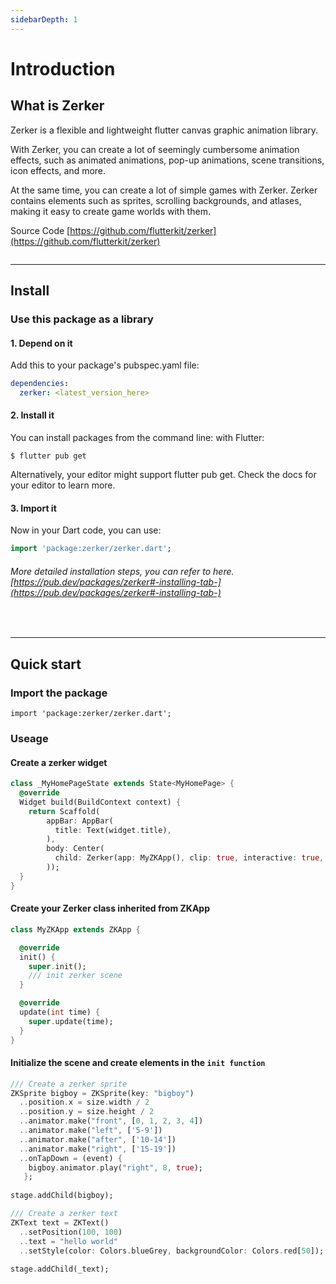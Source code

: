```yaml
---
sidebarDepth: 1
---
```


# Introduction

## What is Zerker

Zerker is a flexible and lightweight flutter canvas graphic animation library.

With Zerker, you can create a lot of seemingly cumbersome animation effects, such as animated animations, pop-up animations, scene transitions, icon effects, and more.

At the same time, you can create a lot of simple games with Zerker. Zerker contains elements such as sprites, scrolling backgrounds, and atlases, making it easy to create game worlds with them.

Source Code [https://github.com/flutterkit/zerker](https://github.com/flutterkit/zerker)

<img :src="$withBase('/images/fp.png')" alt="">

---

## Install

### Use this package as a library
#### 1. Depend on it
Add this to your package's pubspec.yaml file:

```yaml
dependencies:
  zerker: <latest_version_here>
```

#### 2. Install it
You can install packages from the command line:
with Flutter:

```shell
$ flutter pub get
```

Alternatively, your editor might support flutter pub get. Check the docs for your editor to learn more.

#### 3. Import it
Now in your Dart code, you can use:

```dart
import 'package:zerker/zerker.dart';
```

###### More detailed installation steps, you can refer to here. [https://pub.dev/packages/zerker#-installing-tab-](https://pub.dev/packages/zerker#-installing-tab-)
</br>

<img :src="$withBase('/images/wallpaper/07.jpg')" alt="">

---

## Quick start

### Import the package
```
import 'package:zerker/zerker.dart';
```

### Useage

#### Create a zerker widget

```dart
class _MyHomePageState extends State<MyHomePage> {
  @override
  Widget build(BuildContext context) {
    return Scaffold(
        appBar: AppBar(
          title: Text(widget.title),
        ),
        body: Center(
          child: Zerker(app: MyZKApp(), clip: true, interactive: true, width: 350, height: 350),
        ));
  }
}
```

#### Create your Zerker class inherited from ZKApp

```dart
class MyZKApp extends ZKApp {

  @override
  init() {
    super.init();
    /// init zerker scene
  }

  @override
  update(int time) {
    super.update(time);
  }
}
```

#### Initialize the scene and create elements in the `init function`

```dart
/// Create a zerker sprite
ZKSprite bigboy = ZKSprite(key: "bigboy")
  ..position.x = size.width / 2
  ..position.y = size.height / 2
  ..animator.make("front", [0, 1, 2, 3, 4])
  ..animator.make("left", ['5-9'])
  ..animator.make("after", ['10-14'])
  ..animator.make("right", ['15-19'])
  ..onTapDown = (event) {
    bigboy.animator.play("right", 8, true);
   };
   
stage.addChild(bigboy);

/// Create a zerker text
ZKText text = ZKText()
  ..setPosition(100, 100)
  ..text = "hello world"
  ..setStyle(color: Colors.blueGrey, backgroundColor: Colors.red[50]);
  
stage.addChild(_text);
```

<img :src="$withBase('/images/flutter.jpg')" alt="">

